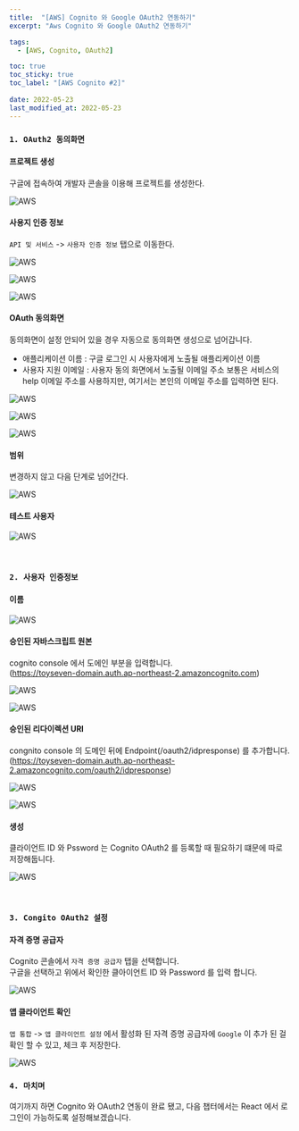 ```yaml
---
title:  "[AWS] Cognito 와 Google OAuth2 연동하기"
excerpt: "Aws Cognito 와 Google OAuth2 연동하기"

tags:
  - [AWS, Cognito, OAuth2]

toc: true
toc_sticky: true
toc_label: "[AWS Cognito #2]"
 
date: 2022-05-23
last_modified_at: 2022-05-23
---
```




### ``1. OAuth2 동의화면``

#### 프로젝트 생성
구글에 접속하여 개발자 콘솔을 이용해 프로젝트를 생성한다.

![AWS](/assets/image/aws/AWS_Cognito_OAuth2_01.PNG)


#### 사용지 인증 정보

`API 및 서비스` -> `사용자 인증 정보` 탭으로 이동한다.

![AWS](/assets/image/aws/AWS_Cognito_OAuth2_02.PNG)

![AWS](/assets/image/aws/AWS_Cognito_OAuth2_03.PNG)

![AWS](/assets/image/aws/AWS_Cognito_OAuth2_04.PNG)


#### OAuth 동의화면

동의화면이 설정 안되어 있을 경우 자동으로 동의화면 생성으로 넘어갑니다.

- 애플리케이션 이름 : 구글 로그인 시 사용자에게 노출될 애플리케이션 이름
- 사용자 지원 이메일 : 사용자 동의 화면에서 노출될 이메일 주소 
  보통은 서비스의 help 이메일 주소를 사용하지만, 여기서는 본인의 이메일 주소를 입력하면 된다.

![AWS](/assets/image/aws/AWS_Cognito_OAuth2_05.PNG)

![AWS](/assets/image/aws/AWS_Cognito_OAuth2_06.PNG)

![AWS](/assets/image/aws/AWS_Cognito_OAuth2_07.PNG)


#### 범위

변경하지 않고 다음 단계로 넘어간다. <br>

![AWS](/assets/image/aws/AWS_Cognito_OAuth2_08.PNG)


#### 테스트 사용자

![AWS](/assets/image/aws/AWS_Cognito_OAuth2_09.PNG)



<br> 


### ``2. 사용자 인증정보``


#### 이름

![AWS](/assets/image/aws/AWS_Cognito_OAuth2_03.PNG)


#### 승인된 자바스크립트 원본

cognito console 에서 도에인 부분을 입력합니다.<br>
(https://toyseven-domain.auth.ap-northeast-2.amazoncognito.com)

![AWS](/assets/image/aws/AWS_Cognito_OAuth2_10.PNG)

![AWS](/assets/image/aws/AWS_Cognito_OAuth2_11.PNG)


#### 승인된 리다이렉션 URI

congnito console 의 도메인 뒤에 Endpoint(/oauth2/idpresponse) 를 추가합니다.<br>
(https://toyseven-domain.auth.ap-northeast-2.amazoncognito.com/oauth2/idpresponse)

![AWS](/assets/image/aws/AWS_Cognito_OAuth2_12.PNG)

![AWS](/assets/image/aws/AWS_Cognito_OAuth2_13.PNG)


#### 생성

클라이언트 ID 와 Pssword 는 Cognito OAuth2 를 등록할 때 필요하기 떄문에 따로 저장해둡니다.

![AWS](/assets/image/aws/AWS_Cognito_OAuth2_14.PNG)


<br>


### ``3. Congito OAuth2 설정``

#### 자격 증명 공급자

Cognito 콘솔에서 `자격 증명 공급자` 탭을 선택합니다. <br>
구글을 선택하고 위에서 확인한 클아이언트 ID 와 Password 를 입력 합니다.

![AWS](/assets/image/aws/AWS_Cognito_OAuth2_15.PNG)


#### 앱 클라이언트 확인

`앱 통합` -> `앱 클라이언트 설정` 에서 활성화 된 자격 증명 공급자에 `Google` 이 추가 된 걸 확인 할 수 있고, 체크 후 저장한다.

![AWS](/assets/image/aws/AWS_Cognito_OAuth2_16.PNG)



### ``4. 마치며 ``

여기까지 하면 Cognito 와 OAuth2 연동이 완료 됐고, 다음 챕터에서는 React 에서 로그인이 가능하도록 설정해보겠습니다.
